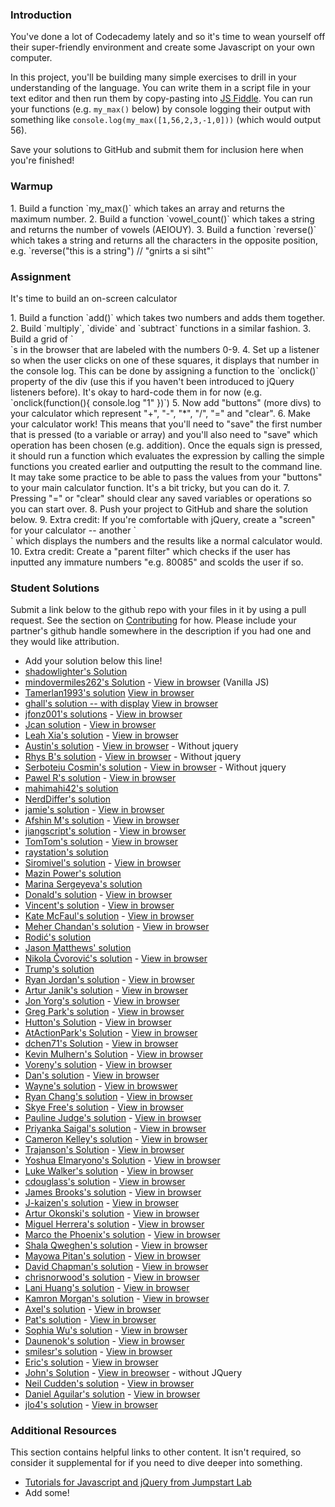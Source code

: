 ### Introduction
You've done a lot of Codecademy lately and so it's time to wean yourself off their super-friendly environment and create some Javascript on your own computer.

In this project, you'll be building many simple exercises to drill in your understanding of the language.  You can write them in a script file in your text editor and then run them by copy-pasting into [JS Fiddle](http://jsfiddle.net).  You can run your functions (e.g. `my_max()` below) by console logging their output with something like `console.log(my_max([1,56,2,3,-1,0]))` (which would output 56).

Save your solutions to GitHub and submit them for inclusion here when you're finished!

### Warmup

<div class="lesson-content__panel" markdown="1">
1. Build a function `my_max()` which takes an array and returns the maximum number.
2. Build a function `vowel_count()` which takes a string and returns the number of vowels (AEIOUY).
3. Build a function `reverse()` which takes a string and returns all the characters in the opposite position, e.g. `reverse("this is a string") // "gnirts a si siht"`
</div>

### Assignment

It's time to build an on-screen calculator

<div class="lesson-content__panel" markdown="1">
1. Build a function `add()` which takes two numbers and adds them together.
2. Build `multiply`, `divide` and `subtract` functions in a similar fashion.
3. Build a grid of `<div>`s in the browser that are labeled with the numbers 0-9.
4. Set up a listener so when the user clicks on one of these squares, it displays that number in the console log.  This can be done by assigning a function to the `onclick()` property of the div (use this if you haven't been introduced to jQuery listeners before).  It's okay to hard-code them in for now (e.g. `onclick(function(){ console.log "1" })`)
5. Now add "buttons" (more divs) to your calculator which represent "+", "-", "*", "/", "=" and "clear".
6. Make your calculator work!  This means that you'll need to "save" the first number that is pressed (to a variable or array) and you'll also need to "save" which operation has been chosen (e.g. addition).  Once the equals sign is pressed, it should run a function which evaluates the expression by calling the simple functions you created earlier and outputting the result to the command line.  It may take some practice to be able to pass the values from your "buttons" to your main calculator function.  It's a bit tricky, but you can do it.
7. Pressing "=" or "clear" should clear any saved variables or operations so you can start over.
8. Push your project to GitHub and share the solution below.
9. Extra credit: If you're comfortable with jQuery, create a "screen" for your calculator -- another `<div>` which displays the numbers and the results like a normal calculator would.
10. Extra credit: Create a "parent filter" which checks if the user has inputted any immature numbers "e.g. 80085" and scolds the user if so.
</div>

### Student Solutions
Submit a link below to the github repo with your files in it by using a pull request.  See the section on [Contributing](http://github.com/TheOdinProject/curriculum/blob/master/contributing.md) for how.  Please include your partner's github handle somewhere in the description if you had one and they would like attribution.

* Add your solution below this line!
* [shadowlighter's Solution](https://codepen.io/shadowlighter/full/MOgpXz/)
* [mindovermiles262's Solution](https://github.com/mindovermiles262/jsCalculator) - [View in browser](https://mindovermiles262.github.io/jsCalculator/) (Vanilla JS)
* [Tamerlan1993's solution](https://github.com/Tamerlan1993/03.03.2017-JS-practise/tree/master/calc) [View in browser](https://rawgit.com/Tamerlan1993/03.03.2017-JS-practise/master/calc/index.html)
* [ghall's solution -- with display](https://github.com/theghall/javascript-calculator) [View in browser](https://theghall.github.io/javascript-calculator/)
* [jfonz001's solutions](https://github.com/jfonz412/calculator) - [View in browser](https://jfonz412.github.io/calculator/)
* [Jcan solution](https://github.com/justinemar/js-calculator) - [View in browser](https://htmlpreview.github.io/?https://github.com/justinemar/js-calculator/blob/master/index.html)
* [Leah Xia's solution](https://github.com/LeahXia/OnScreenCalculator.git) - [View in browser](http://leahxia.com/internal-links/OnScreenCalculator/index.html)
* [Austin's solution](https://github.com/CouchofTomato/js-calculator) - [View in browser](https://couchoftomato.github.io/js-calculator/) - Without jquery
* [Rhys B's solution](https://github.com/105ron/calculator) - [View in browser](https://105ron.github.io/calculator/) - Without jquery
* [Serboteiu Cosmin's solution](https://github.com/Annno/Calculator-VanillaJS) - [View in browser](https://annno.github.io/Calculator-VanillaJS/) - Without jquery
* [Pawel R's solution](https://github.com/PawelRokosz/Calculator) - [View in browser](https://htmlpreview.github.io/?https://github.com/PawelRokosz/Calculator/blob/master/index.html)
* [mahimahi42's solution](https://github.com/mahimahi42/js-calc.git)
* [NerdDiffer's solution](https://github.com/NerdDiffer/simpleCalculator)
* [jamie's solution](https://github.com/Jberczel/odin-javascript/tree/master/calculator) - [View in browser](http://jsfiddle.net/Jberczel/3f3SG/)
* [Afshin M's solution](https://github.com/afshinator/js-calculator) - [View in browser](http://htmlpreview.github.io/?https://github.com/afshinator/js-calculator/blob/master/index.html)
* [jiangscript's solution](https://github.com/jiangscript/jscalc) - [View in browser](http://jiangscript.github.io/jscalc/)
* [TomTom's solution](https://github.com/tim5046/projectOdin/tree/master/Javascript/Project1) - [View in browser](http://jsfiddle.net/thomasmclaughlin/88cJL/)
* [raystation's solution](http://jsfiddle.net/k28ppt26/)
* [Siromivel's solution](https://github.com/siromivel/purecalc) - [View in browser](http://htmlpreview.github.io/?https://github.com/siromivel/purecalc/blob/master/jscalc.html)
* [Mazin Power's solution](https://github.com/muzfuz/JS_Calculator)
* [Marina Sergeyeva's solution](https://github.com/imousterian/OdinProject/tree/master/Project5_1_Calculator)
* [Donald's solution](https://github.com/donaldali/odin-js-jquery/tree/master/calculator) - [View in browser](http://htmlpreview.github.io/?https://github.com/donaldali/odin-js-jquery/blob/master/calculator/index.html)
* [Vincent's solution](https://github.com/wingyu/Javascript-Calculator) - [View in browser](http://htmlpreview.github.io/?https://github.com/wingyu/Javascript-Calculator/blob/master/index.html)
* [Kate McFaul's solution](https://github.com/craftykate/odin-project/tree/master/Chapter_06-JavaScript_and_jQuery/calculator) - [View in browser](http://jsfiddle.net/craftykate/k9ewcpvr/embedded/result/)
* [Meher Chandan's solution](https://github.com/meherchandan/Calculator.git) - [View in browser](http://htmlpreview.github.io/?https://github.com/meherchandan/Calculator/blob/master/calculator.html)
* [Rodić's solution](https://github.com/rodic/TOP---js-assignments/tree/master/Project%20-%20Building%20An%20On%20Screen%20Calculator%20Using%20Javascript)
* [Jason Matthews' solution](https://jsfiddle.net/o9jmrnf9/)
* [Nikola Čvorović's solution](https://github.com/cvorak/calculator) - [View in browser](http://htmlpreview.github.io/?https://github.com/cvorak/calculator/blob/master/index.html)
* [Trump's solution](https://github.com/trump812/OdinProject/tree/master/Javascript_and_jQuery/Calculator)
* [Ryan Jordan's solution](https://github.com/krjordan/odin-project/tree/master/calculator) - [View in browser](http://htmlpreview.github.io/?https://github.com/krjordan/odin-project/tree/master/calculator/index.html)
* [Artur Janik's solution](https://github.com/ArturJanik/TOPJS/tree/master/Project1) - [View in browser](https://rawgit.com/ArturJanik/TOPJS/master/Project1/jq-index.html)
* [Jon Yorg's solution](https://github.com/Yorgg/Javascript/tree/master/calculator) - [View in browser](htmlpreview.github.io/?https://github.com/Yorgg/Javascript/blob/master/calculator/calculator.html)
* [Greg Park's solution](https://github.com/gregoryjpark/js-calculator) - [View in browser](https://htmlpreview.github.io/?https://github.com/gregoryjpark/js-calculator/blob/master/index.html)
* [Hutton's Solution](https://github.com/Hutbytheton/js_calculator) - [View in browser](http://hutbytheton.github.io/js_calculator/)
* [AtActionPark's Solution](https://github.com/AtActionPark/odin_calculator) - [View in browser](http://htmlpreview.github.io/?https://github.com/AtActionPark/odin_calculator/blob/master/main.html)
* [dchen71's Solution](https://github.com/dchen71/calculator) - [View in browser](https://htmlpreview.github.io/?https://github.com/dchen71/calculator/blob/master/Index.html)
* [Kevin Mulhern's Solution](https://github.com/KevinMulhern/js_calculator) - [View in browser](https://htmlpreview.github.io/?https://github.com/KevinMulhern/js_calculator/blob/master/index.html)
* [Voreny's solution](https://github.com/Gelio/js-calculator) - [View in browser](http://gelio.github.io/js-calculator/)
* [Dan's solution](https://github.com/vickerdj/calculator) - [View in browser](http://vickerdj.github.io/calculator/)
* [Wayne's solution](https://github.com/wayneho/On-Screen-Calculator) - [View in browswer](https://rawgit.com/wayneho/On-Screen-Calculator/master/index.html)
* [Ryan Chang's solution](https://github.com/chang-ryan/javascript-calculator) - [View in browser](https://rawgit.com/chang-ryan/javascript-calculator/master/index.html)
* [Skye Free's solution](https://github.com/swfree/the-odin-project/tree/master/javascript-and-jquery/calculator) - [View in browser](http://rawgit.com/swfree/the-odin-project/master/javascript-and-jquery/calculator/index.html)
* [Pauline Judge's solution](https://github.com/chumswap/calculator.git) - [View in browser](https://htmlpreview.github.io/?https://github.com/chumswap/calculator/blob/master/calculator.html)
* [Priyanka Saigal's solution](https://github.com/psaigal/JavaScript-Calculator) - [View in browser](http://htmlpreview.github.io/?https://github.com/psaigal/JavaScript-Calculator/blob/master/calculator.html)
* [Cameron Kelley's solution](https://github.com/cameronjkelley/the_odin_project/tree/master/calculator) - [View in browser](https://htmlpreview.github.io/?https://github.com/cameronjkelley/the_odin_project/blob/master/calculator/calc/index.html)
* [Trajanson's Solution](https://github.com/Trajanson/scientific-calculator-js) - [View in browser](http://projects.trajanson.com/js-calculator/)
* [Yoshua Elmaryono's Solution](https://github.com/dotm/calc) - [View in browser](http://dotm.github.io/calc/)
* [Luke Walker's solution](https://github.com/ubershibs/odin-js-course/tree/master/js-calc) - [View in browser](https://htmlpreview.github.io/?https://github.com/ubershibs/odin-js-course/blob/master/js-calc/index.html)
* [cdouglass's solution](https://github.com/cdouglass/odin-project-exercises/blob/master/javascript/calculator/calculator.html) - [View in browser](https://rawgit.com/cdouglass/odin-project-exercises/master/javascript/calculator/app/calculator.html)
* [James Brooks's solution](https://github.com/jhbrooks/js-calc) - [View in browser](https://agile-dawn-60299.herokuapp.com/)
* [J-kaizen's solution](https://github.com/J-kaizen/TheOdinProject/tree/master/JS/jscalc) - [View in browser](https://htmlpreview.github.io/?https://github.com/J-kaizen/TheOdinProject/blob/master/JS/jscalc/index.html)
* [Artur Okonski's solution](https://github.com/cloudtemplar/js-calculator) - [View in browser](https://jsfiddle.net/c3x67ayp/1/)
* [Miguel Herrera's solution](https://github.com/migueloherrera/js-calculator) - [View in browser](http://htmlpreview.github.io/?https://github.com/migueloherrera/js-calculator/blob/master/index.html)
* [Marco the Phoenix's solution](https://github.com/marcsanmi/Learning/tree/master/Calculator) - [View in browser](https://htmlpreview.github.io/?https://github.com/marcsanmi/Learning/blob/master/Calculator/index.html)
* [Shala Qweghen's solution](https://github.com/ShalaQweghen/onscreen_calculator) - [View in browser](http://htmlpreview.github.io/?https://github.com/ShalaQweghen/onscreen_calculator/blob/master/main.html)
* [Mayowa Pitan's solution](https://github.com/andela-mpitan/js-calculator) - [View in browser](https://andela-mpitan.github.io/js-calculator/)
* [David Chapman's solution](https://github.com/davidchappy/calculator) - [View in browser](http://codepen.io/davidchappy/pen/vyXMvQ)
* [chrisnorwood's solution](https://github.com/chrisnorwood/js-calculator/blob/master/index.html) - [View in browser](https://htmlpreview.github.io/?https://github.com/chrisnorwood/js-calculator/blob/master/index.html)
* [Lani Huang's solution](https://github.com/laniywh/the-odin-project/tree/master/js/calculator) - [View in browser](http://cdn.rawgit.com/laniywh/the-odin-project/master/js/calculator/index.html)
* [Kamron Morgan's solution](https://github.com/normak/calculator) - [View in browser](https://normak.github.io/calculator/)
* [Axel's solution](https://github.com/afuh/calculator) - [View in browser](https://afuh.github.io/calculator/)
* [Pat's solution](https://github.com/Pat878/Calculator) - [View in browser](https://pat878.github.io/Calculator/)
* [Sophia Wu's solution](https://github.com/SophiaLWu/on-screen-calculator) - [View in browser](https://sophialwu.github.io/on-screen-calculator/)
* [Daunenok's solution](https://github.com/daunenok/calculator) - [View in browser](https://daunenok.github.io/calculator/)
* [smilesr's solution](https://github.com/smilesr/op-jj-bb-25-calculator) - [View in browser](http://htmlpreview.github.io/?https://github.com/smilesr/op-jj-bb-25-calculator/blob/master/index.html)
* [Eric's solution](https://github.com/Twinpair/Web_Calculator) - [View in browser](https://twinpair.github.io/Web_Calculator)
* [John's Solution](https://github.com/Khanthulhu/onScreenCalculator) - [View in breowser](https://khanthulhu.github.io/onScreenCalculator/) - without JQuery
* [Neil Cudden's solution](https://github.com/ncud4bloc/Calculator) - [View in browser](https://ncud4bloc.github.io/Calculator/HTML/index.html)
* [Daniel Aguilar's solution](https://github.com/danaguilar/js-calculator) - [View in browser](https://danaguilar.github.io/js-calculator/)
* [jlo4's solution](https://github.com/jlo4/calculator) - [View in browser](https://rawgit.com/jlo4/calculator/master/index.html)

### Additional Resources
This section contains helpful links to other content. It isn't required, so consider it supplemental for if you need to dive deeper into something.

* [Tutorials for Javascript and jQuery from Jumpstart Lab](http://tutorials.jumpstartlab.com/)
* Add some!
